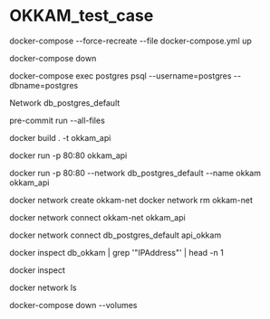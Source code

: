 # OKKAM_test_case

docker-compose --force-recreate --file docker-compose.yml up 

docker-compose down



docker-compose exec postgres psql --username=postgres --dbname=postgres

Network db_postgres_default 

pre-commit run --all-files

docker build . -t okkam_api  

docker run -p 80:80 okkam_api  

docker run -p 80:80 --network db_postgres_default --name okkam okkam_api

docker network create okkam-net
docker network rm okkam-net    

docker network connect okkam-net okkam_api

docker network connect db_postgres_default api_okkam


docker inspect db_okkam | grep '"IPAddress"' | head -n 1

docker inspect <containerNameOrId>

docker network ls

docker-compose down --volumes
